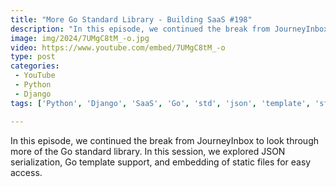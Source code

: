 ```yaml
---
title: "More Go Standard Library - Building SaaS #198"
description: "In this episode, we continued the break from JourneyInbox to look through more of the Go standard library. In this session, we explored JSON serialization, Go template support, and embedding of static files for easy access."
image: img/2024/7UMgC8tM_-o.jpg
video: https://www.youtube.com/embed/7UMgC8tM_-o
type: post
categories:
 - YouTube
 - Python
 - Django
tags: ['Python', 'Django', 'SaaS', 'Go', 'std', 'json', 'template', 'static']

---
```


In this episode, we continued the break from JourneyInbox to look through more of the Go standard library. In this session, we explored JSON serialization, Go template support, and embedding of static files for easy access.
